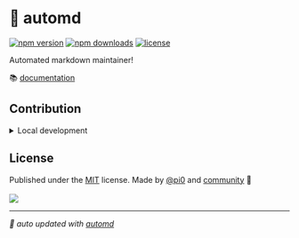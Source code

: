 # 🤖 automd

<!-- automd:badges license color=yellow -->

[![npm version](https://img.shields.io/npm/v/automd?color=yellow)](https://npmjs.com/package/automd)
[![npm downloads](https://img.shields.io/npm/dm/automd?color=yellow)](https://npmjs.com/package/automd)
[![license](https://img.shields.io/github/license/unjs/automd?color=yellow)](https://github.com/unjs/automd/blob/main/LICENSE)

<!-- /automd -->

Automated markdown maintainer!

📚 [documentation](https://automd.unjs.io)

<!-- automd:fetch url="gh:unjs/.github/main/snippets/readme-contrib-node-pnpm.md" -->

## Contribution

<details>
  <summary>Local development</summary>

- Clone this repository
- Install the latest LTS version of [Node.js](https://nodejs.org/en/)
- Enable [Corepack](https://github.com/nodejs/corepack) using `corepack enable`
- Install dependencies using `pnpm install`
- Run tests using `pnpm dev` or `pnpm test`

</details>

<!-- /automd -->

## License

<!-- automd:contributors license=MIT author="pi0" -->

Published under the [MIT](https://github.com/unjs/automd/blob/main/LICENSE) license.
Made by [@pi0](https://github.com/pi0) and [community](https://github.com/unjs/automd/graphs/contributors) 💛
<br><br>
<a href="https://github.com/unjs/automd/graphs/contributors">
<img src="https://contrib.rocks/image?repo=unjs/automd" />
</a>

<!-- /automd -->

<!-- automd:with-automd -->

---

_🤖 auto updated with [automd](https://automd.unjs.io)_

<!-- /automd -->
